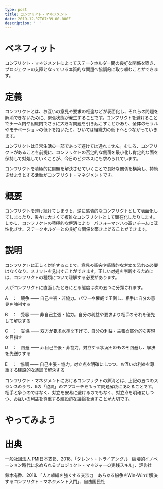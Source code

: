 ```yaml
---
type: post
title: コンフリクト・マネジメント
date: 2019-12-07T07:39:00.000Z
description: '  '
---
```

# ベネフィット

コンフリクト・マネジメントによってステークホルダー間の良好な関係を築き、プロジェクトの支障となっている本質的な問題へ協調的に取り組むことができます。

# 定義

コンフリクトとは、お互いの意見や要求の相違などが表面化し、それらの問題を解消できないために、緊張状態が発生することです。コンフリクトを避けることでチーム内や組織内でさらに大きな問題を引き起こすことがあり、全体のモラルやモチベーションの低下を招いたり、ひいては組織力の低下へとつながっていきます。

コンフリクトは日常生活の一部であって避けては通れません。むしろ、コンフリクトがあることを前提に、コンフリクトの否定的な側面を最小化し肯定的な面を保持して対処していくことが、今日のビジネスにも求められています。

コンフリクトを積極的に問題を解決させていくことで良好な関係を構築し、持続させようとする活動がコンフリクト・マネジメントです。

# 概要

コンフリクトを避け続けてしまうと、逆に感情的なコンフリクトとして表面化してしまったり、後々に大きくて複雑なコンフリクトとして顕在化したりします。しかし、コンフリクトの積極的な解消により、パフォーマンスの高いチームに活性化させ、ステークホルダーとの良好な関係を築き上げることができます。

# 説明

コンフリクトに正しく対処することで、意見の衝突や感情的な対立を恐れる必要はなくなり、メリットを見出すことができます。正しい対処を判断するためには、コンフリクトの種類について理解する必要があります。

人がコンフリクトに直面したときにとる態度は次の五つに分類されます。

A　：　競争 ―― 自己主張・非協力。パワーや権威で圧倒し、相手に自分の意見を強制する

B　：　受容 ―― 非自己主張・協力。自分の利益や要求より相手のそれを優先して解決する

C　：　妥協 ―― 双方が要求水準を下げて、自分の利益・主張の部分的な実現を目指す

D　：　回避 ―― 非自己主張・非協力。対立する状況そのものを回避し、解決を先送りする

E　：　協調 ―― 自己主張・協力。対立点を明確にしつつ、お互いの利益を尊重する建設的な議論で解決する

コンフリクト・マネジメントにおけるコンフリクトの解消とは、上記の五つのスタンスのうち、Eの「協調」のアプローチをもって問題解決にあたることです。相手と争うのではなく、対立を安易に避けるのでもなく、対立点を明確にしつつ、お互いの利益を尊重する建設的な議論を通すことが大切です。

# やってみよう

# 出典

一般社団法人 PMI日本支部、2018、「タレント・トライアングル　破壊的イノベーション時代に求められるプロジェクト・マネジャーの実践スキル」、評言社

鈴木有香、2018、「人と組織を強くする交渉力　あらゆる紛争をWin-Winで解決するコンフリクト・マネジメント入門」、自由国民社
